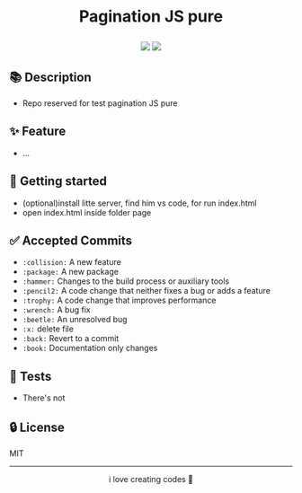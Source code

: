 <h1 align="center">

Pagination JS pure

</h1>

<p align="center">
	<p align="center">    
	 <img src="https://img.shields.io/badge/always-LEARNING-RED.svg"/> 
   <a target="blank"><img src="https://img.shields.io/twitter/url?style=social&url=https%3A%2F%2Ftwitter.com%2FGledsonssJ"/></a>   
	</p>
 </p>

## 📚 Description

- Repo reserved for test pagination JS pure

## ✨ Feature

- ...

## 🚀 Getting started

- (optional)install litte server, find him vs code, for run index.html
- open index.html inside folder page

## ✅ Accepted Commits

- `:collision:` A new feature
- `:package:` A new package
- `:hammer:` Changes to the build process or auxiliary tools
- `:pencil2:` A code change that neither fixes a bug or adds a feature
- `:trophy:` A code change that improves performance
- `:wrench:` A bug fix
- `:beetle:` An unresolved bug
- `:x:` delete file
- `:back:` Revert to a commit
- `:book:` Documentation only changes

## 📝 Tests

- There's not

## 🔒 License

MIT

---

<p align="center">
	i love creating codes 💜
</p>
